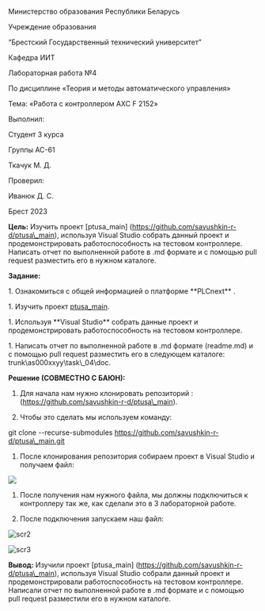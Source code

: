 ﻿Министерство образования Республики Беларусь

Учреждение образования

“Брестский Государственный технический университет”

Кафедра ИИТ




Лабораторная работа №4

По дисциплине «Теория и методы автоматического управления»

Тема: «Работа с контроллером AXC F 2152»





Выполнил:

Студент 3 курса

Группы АС-61

Ткачук М. Д.

Проверил:

Иванюк Д. С.


Брест 2023

**Цель:** Изучить проект [ptusa\_main] (https://github.com/savushkin-r-d/ptusa\_main), используя Visual Studio собрать данный проект и продемонстрировать работоспособность на тестовом контроллере. Написать отчет по выполненной работе в .md формате и с помощью pull request разместить его в нужном каталоге.

**Задание:**

1\. Ознакомиться с общей информацией о платформе \*\*PLCnext\*\* .

1\. Изучить проект [ptusa\_main](https://github.com/savushkin-r-d/ptusa\_main).

1\. Используя \*\*Visual Studio\*\* собрать данные проект и продемонстрировать работоспособность на тестовом контроллере.

1\. Написать отчет по выполненной работе в .md формате (readme.md) и с помощью pull request разместить его в следующем каталоге: trunk\as000xxyy\task\\_04\doc.

**Решение (СОВМЕСТНО С БАЮН):**

1. Для начала нам нужно клонировать репозиторий : (https://github.com/savushkin-r-d/ptusa\_main).

1. Чтобы это сделать мы используем команду:

git clone --recurse-submodules https://github.com/savushkin-r-d/ptusa\_main.git 

1. После клонирования репозитория собираем проект в Visual Studio и получаем файл:

![](Aspose.Words.59765592-7b0d-4b04-bd94-ffffa2ce4c93.001.png)

1. После получения нам нужного файла, мы должны подключиться к контроллеру так же, как сделали это в 3 лабораторной работе.

1. После подключения запускаем наш файл:

![](Aspose.Words.59765592-7b0d-4b04-bd94-ffffa2ce4c93.002.png "scr2")

![](Aspose.Words.59765592-7b0d-4b04-bd94-ffffa2ce4c93.003.jpeg "scr3")




**Вывод:** Изучили проект [ptusa\_main] (https://github.com/savushkin-r-d/ptusa\_main), используя Visual Studio собрали данный проект и продемонстрировали работоспособность на тестовом контроллере. Написали отчет по выполненной работе в .md формате и с помощью pull request разместили его в нужном каталоге.

